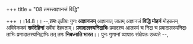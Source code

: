 +++
title = "08 तमस्त्वज्ञानजं विद्धि"

+++
।।14.8।। --,**तमः** तृतीयः गुणः **अज्ञानजम्** अज्ञानात् जातम् अज्ञानजं
**विद्धि मोहनं** मोहकरम् अविवेककरं **सर्वदेहिनां** सर्वेषां देहवताम्।
**प्रमादालस्यनिद्राभिः** प्रमादश्च आलस्यं च निद्रा च प्रमादालस्यनिद्राः
ताभिः प्रमादालस्यनिद्राभिः तत् तमः **निबध्नाति भारत**।। पुनः गुणानां
व्यापारः संक्षेपतः उच्यते --,
